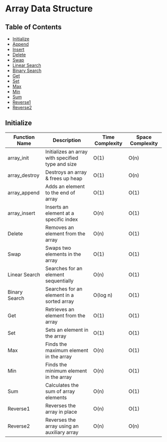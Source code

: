 # Array Data Structure

## Table of Contents

- [Initialize](#initialize)
- [Append](#append)
- [Insert](#insert)
- [Delete](#delete)
- [Swap](#swap)
- [Linear Search](#linear-search)
- [Binary Search](#binary-search)
- [Get](#get)
- [Set](#set)
- [Max](#max)
- [Min](#min)
- [Sum](#sum)
- [Reverse1](#reverse1)
- [Reverse2](#reverse2)

## Initialize

| Function Name | Description                                       | Time Complexity | Space Complexity |
| ------------- | ------------------------------------------------- | --------------- | ---------------- |
| array_init    | Initializes an array with specified type and size | O(1)            | O(n)             |
| array_destroy | Destroys an array & frees up heap                 | O(1)            | O(n)             |
| array_append  | Adds an element to the end of array               | O(1)            | O(1)             |
| array_insert  | Inserts an element at a specific index            | O(n)            | O(1)             |
| Delete        | Removes an element from the array                 | O(n)            | O(1)             |
| Swap          | Swaps two elements in the array                   | O(1)            | O(1)             |
| Linear Search | Searches for an element sequentially              | O(n)            | O(1)             |
| Binary Search | Searches for an element in a sorted array         | O(log n)        | O(1)             |
| Get           | Retrieves an element from the array               | O(1)            | O(1)             |
| Set           | Sets an element in the array                      | O(1)            | O(1)             |
| Max           | Finds the maximum element in the array            | O(n)            | O(1)             |
| Min           | Finds the minimum element in the array            | O(n)            | O(1)             |
| Sum           | Calculates the sum of array elements              | O(n)            | O(1)             |
| Reverse1      | Reverses the array in place                       | O(n)            | O(1)             |
| Reverse2      | Reverses the array using an auxiliary array       | O(n)            | O(n)             |
